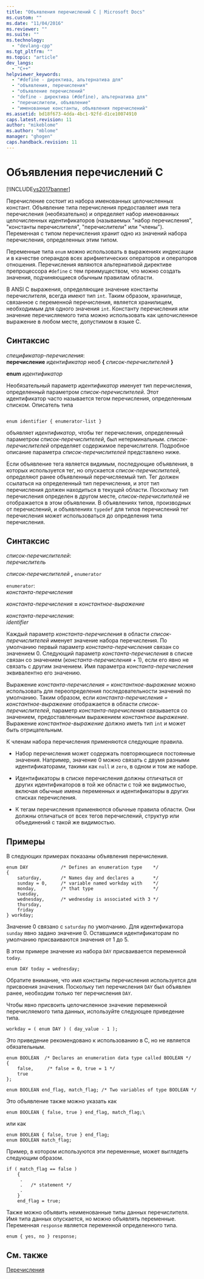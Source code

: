 ```yaml
---
title: "Объявления перечислений C | Microsoft Docs"
ms.custom: ""
ms.date: "11/04/2016"
ms.reviewer: ""
ms.suite: ""
ms.technology: 
  - "devlang-cpp"
ms.tgt_pltfrm: ""
ms.topic: "article"
dev_langs: 
  - "C++"
helpviewer_keywords: 
  - "#define - директива, альтернатива для"
  - "объявления, перечисления"
  - "объявление перечислений"
  - "define - директива (#define), альтернатива для"
  - "перечислители, объявление"
  - "именованные константы, объявления перечислений"
ms.assetid: bd18f673-4dda-4bc1-92fd-d1ce10074910
caps.latest.revision: 11
author: "mikeblome"
ms.author: "mblome"
manager: "ghogen"
caps.handback.revision: 11
---
```

# Объявления перечислений C
[!INCLUDE[vs2017banner](../assembler/inline/includes/vs2017banner.md)]

Перечисление состоит из набора именованных целочисленных констант.  Объявление типа перечисления предоставляет имя тега перечисления \(необязательно\) и определяет набор именованных целочисленных идентификаторов \(называемых "набор перечисления", "константы перечислителя", "перечислители" или "члены"\).  Переменная с типом перечисления хранит одно из значений набора перечисления, определенных этим типом.  
  
 Переменные типа `enum` можно использовать в выражениях индексации и в качестве операндов всех арифметических операторов и операторов отношения.  Перечисления являются альтернативой директиве препроцессора `#define` с тем преимуществом, что можно создать значения, подчиняющиеся обычным правилам области.  
  
 В ANSI C выражения, определяющие значение константы перечислителя, всегда имеют тип `int`. Таким образом, хранилище, связанное с переменной перечисления, является хранилищем, необходимым для одного значения `int`.  Константу перечисления или значение перечисляемого типа можно использовать как целочисленное выражение в любом месте, допустимом в языке C.  
  
## Синтаксис  
 *спецификатор\-перечисления*:  
 **перечисление**  *идентификатор*  необ **{** *список\-перечислителей* **}**  
  
 **enum**  *идентификатор*  
  
 Необязательный параметр *идентификатор* именует тип перечисления, определенный параметром *список\-перечислителей*.  Этот идентификатор часто называется тегом перечисления, определенным списком.  Описатель типа  
  
```  
  
enum identifier { enumerator-list }  
```  
  
 объявляет *идентификатор*, чтобы тег перечисления, определенный параметром *список\-перечислителей*, был нетерминальным.  *список\-перечислителей* определяет содержимое перечислителя. Подробное описание параметра *список\-перечислителей* представлено ниже.  
  
 Если объявление тега является видимым, последующие объявления, в которых используется тег, но опускается *список\-перечислителей*, определяют ранее объявленный перечисляемый тип.  Тег должен ссылаться на определенный тип перечисления, и этот тип перечисления должен находиться в текущей области.  Поскольку тип перечисления определен в другом месте, *список\-перечислителей* не отображается в этом объявлении.  В объявлениях типов, производных от перечислений, и объявлениях `typedef` для типов перечислений тег перечисления может использоваться до определения типа перечисления.  
  
## Синтаксис  
 *список\-перечислителей*:  
 *перечислитель*  
  
 *список\-перечислителей* **,**  `enumerator`  
  
 `enumerator`:  
 *константа\-перечисления*  
  
 *константа\-перечисления*  **\=**  *константное\-выражение*  
  
 *константа\-перечисления*:  
 *identifier*  
  
 Каждый параметр *константа\-перечисления* в области *список\-перечислителей* именует значение набора перечисления.  По умолчанию первый параметр *константа\-перечисления* связан со значением 0.  Следующий параметр *константа\-перечисления* в списке связан со значением \(*константа\-перечисления* \+ 1\), если его явно не связать с другим значением.  Имя параметра *константа\-перечисления* эквивалентно его значению.  
  
 Выражение *константа\-перечисления \= константное\-выражение* можно использовать для переопределения последовательности значений по умолчанию.  Таким образом, если *константа\-перечисления \= константное\-выражение* отображается в области *список\-перечислителей*, параметр *константа\-перечисления* связывается со значением, предоставленным выражением *константное выражение*.  Выражение *константное\-выражение* должно иметь тип `int` и может быть отрицательным.  
  
 К членам набора перечисления применяются следующие правила.  
  
-   Набор перечисления может содержать повторяющиеся постоянные значения.  Например, значение 0 можно связать с двумя разными идентификаторами, такими как `null` и `zero`, в одном и том же наборе.  
  
-   Идентификаторы в списке перечисления должны отличаться от других идентификаторов в той же области с той же видимостью, включая обычные имена переменных и идентификаторы в других списках перечисления.  
  
-   К тегам перечисления применяются обычные правила области.  Они должны отличаться от всех тегов перечислений, структур или объединений с такой же видимостью.  
  
## Примеры  
 В следующих примерах показаны объявления перечисления.  
  
```  
enum DAY            /* Defines an enumeration type    */  
{  
    saturday,       /* Names day and declares a       */  
    sunday = 0,     /* variable named workday with    */   
    monday,         /* that type                      */  
    tuesday,  
    wednesday,      /* wednesday is associated with 3 */  
    thursday,  
    friday  
} workday;  
```  
  
 Значение 0 связано с `saturday` по умолчанию.  Для идентификатора `sunday` явно задано значение 0.  Оставшимся идентификаторам по умолчанию присваиваются значения от 1 до 5.  
  
 В этом примере значение из набора `DAY` присваивается переменной `today`.  
  
```  
enum DAY today = wednesday;  
```  
  
 Обратите внимание, что имя константы перечисления используется для присвоения значения.  Поскольку тип перечисления `DAY` был объявлен ранее, необходим только тег перечисления `DAY`.  
  
 Чтобы явно присвоить целочисленное значение переменной перечисляемого типа данных, используйте следующее приведение типа.  
  
```  
workday = ( enum DAY ) ( day_value - 1 );  
```  
  
 Это приведение рекомендовано к использованию в С, но не является обязательным.  
  
```  
enum BOOLEAN  /* Declares an enumeration data type called BOOLEAN */  
{  
    false,     /* false = 0, true = 1 */  
    true   
};   
  
enum BOOLEAN end_flag, match_flag; /* Two variables of type BOOLEAN */  
```  
  
 Это объявление также можно указать как  
  
```  
enum BOOLEAN { false, true } end_flag, match_flag;\  
```  
  
 или как  
  
```  
enum BOOLEAN { false, true } end_flag;  
enum BOOLEAN match_flag;  
```  
  
 Пример, в котором используются эти переменные, может выглядеть следующим образом.  
  
```  
if ( match_flag == false )  
    {  
     .  
     .   /* statement */   
     .  
    }  
    end_flag = true;  
```  
  
 Также можно объявить неименованные типы данных перечислителя.  Имя типа данных опускается, но можно объявлять переменные.  Переменная `response` является переменной определенного типа.  
  
```  
enum { yes, no } response;  
```  
  
## См. также  
 [Перечисления](../cpp/enumerations-cpp.md)